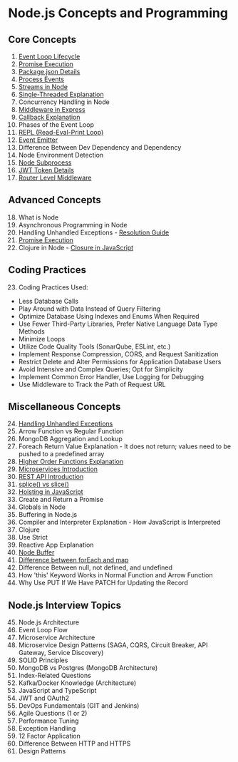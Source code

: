 # Node.js Concepts and Programming

## Core Concepts
1. [Event Loop Lifecycle](https://www.geeksforgeeks.org/node-js-event-loop/)
2. [Promise Execution](https://www.geeksforgeeks.org/javascript-promises/)
3. [Package.json Details](https://www.geeksforgeeks.org/node-js-package-json/)
4. [Process Events](https://www.tutorialspoint.com/nodejs/nodejs_process.htm)
5. [Streams in Node](https://www.geeksforgeeks.org/node-js-streams/)
6. [Single-Threaded Explanation](https://www.geeksforgeeks.org/why-node-js-is-a-single-threaded-language/)
7. Concurrency Handling in Node
8. [Middleware in Express](https://www.geeksforgeeks.org/working-of-express-js-middleware-and-its-benefits/)
9. [Callback Explanation](https://www.geeksforgeeks.org/javascript-callbacks/)
10. Phases of the Event Loop
11. [REPL (Read-Eval-Print Loop)](https://www.geeksforgeeks.org/node-js-repl-read-eval-print-loop/)
12. [Event Emitter](https://www.geeksforgeeks.org/node-js-eventemitter/)
13. Difference Between Dev Dependency and Dependency
14. Node Environment Detection
15. [Node Subprocess](https://www.geeksforgeeks.org/node-js-child-process/)
16. [JWT Token Details](https://www.geeksforgeeks.org/json-web-token-jwt/)
17. [Router Level Middleware](https://www.geeksforgeeks.org/working-of-express-js-middleware-and-its-benefits/)

## Advanced Concepts
18. What is Node
19. Asynchronous Programming in Node
20. Handling Unhandled Exceptions - [Resolution Guide](https://www.geeksforgeeks.org/how-to-resolve-unhandled-exceptions-in-node-js/)
21. [Promise Execution](https://developer.mozilla.org/en-US/docs/Web/JavaScript/Reference/Global_Objects/Promise)
22. Clojure in Node - [Closure in JavaScript](https://www.geeksforgeeks.org/closure-in-javascript/)

## Coding Practices
23. Coding Practices Used:
   - Less Database Calls
   - Play Around with Data Instead of Query Filtering
   - Optimize Database Using Indexes and Enums When Required
   - Use Fewer Third-Party Libraries, Prefer Native Language Data Type Methods
   - Minimize Loops
   - Utilize Code Quality Tools (SonarQube, ESLint, etc.)
   - Implement Response Compression, CORS, and Request Sanitization
   - Restrict Delete and Alter Permissions for Application Database Users
   - Avoid Intensive and Complex Queries; Opt for Simplicity
   - Implement Common Error Handler, Use Logging for Debugging
   - Use Middleware to Track the Path of Request URL

## Miscellaneous Concepts
24. [Handling Unhandled Exceptions](https://www.geeksforgeeks.org/how-to-resolve-unhandled-exceptions-in-node-js/)
25. Arrow Function vs Regular Function
26. MongoDB Aggregation and Lookup
27. Foreach Return Value Explanation - It does not return; values need to be pushed to a predefined array
28. [Higher Order Functions Explanation](https://www.geeksforgeeks.org/higher-order-arrow-functions-in-javascript/)
29. [Microservices Introduction](https://www.geeksforgeeks.org/microservices-introduction/)
30. [REST API Introduction](https://www.geeksforgeeks.org/rest-api-introduction/)
31. [splice() vs slice()](https://www.geeksforgeeks.org/what-is-the-difference-between-array-slice-and-array-splice-in-javascript/)
32. [Hoisting in JavaScript](https://www.geeksforgeeks.org/javascript-hoisting/)
33. Create and Return a Promise
34. Globals in Node
35. Buffering in Node.js
36. Compiler and Interpreter Explanation - How JavaScript is Interpreted
37. Clojure
38. Use Strict
39. Reactive App Explanation
40. [Node Buffer](https://www.geeksforgeeks.org/node-js-buffer-complete-reference/)
41. [Difference between forEach and map](https://www.geeksforgeeks.org/how-to-map-reduce-and-filter-a-set-element-using-javascript/)
42. Difference Between null, not defined, and undefined
43. How 'this' Keyword Works in Normal Function and Arrow Function
44. Why Use PUT If We Have PATCH for Updating the Record

## Node.js Interview Topics
45. Node.js Architecture
46. Event Loop Flow
47. Microservice Architecture
48. Microservice Design Patterns (SAGA, CQRS, Circuit Breaker, API Gateway, Service Discovery)
49. SOLID Principles
50. MongoDB vs Postgres (MongoDB Architecture)
51. Index-Related Questions
52. Kafka/Docker Knowledge (Architecture)
53. JavaScript and TypeScript
54. JWT and OAuth2
55. DevOps Fundamentals (GIT and Jenkins)
56. Agile Questions (1 or 2)
57. Performance Tuning
58. Exception Handling
59. 12 Factor Application
60. Difference Between HTTP and HTTPS
61. Design Patterns
